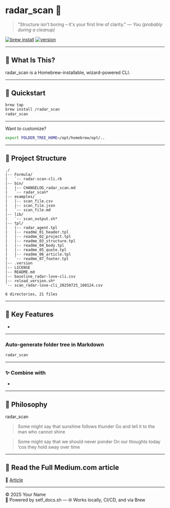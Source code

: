 # radar_scan 🌳

> "Structure isn't boring – it's your first line of clarity." — *You (probably during a cleanup)*

[![brew install](https://img.shields.io/badge/brew--install-success-green?logo=homebrew)](https://github.com/raymonepping/homebrew-radar_scan)
[![version](https://img.shields.io/badge/version-1.0.9-blue)](https://github.com/raymonepping/homebrew-radar_scan)

---

## 🧭 What Is This?

radar_scan is a Homebrew-installable, wizard-powered CLI.

---

## 🚀 Quickstart

```bash
brew tap 
brew install /radar_scan
radar_scan
```

---

Want to customize?

```bash
export FOLDER_TREE_HOME=/opt/homebrew/opt/..
```

---

## 📂 Project Structure

```
./
|-- Formula/
|   `-- radar-scan-cli.rb
|-- bin/
|   |-- CHANGELOG_radar_scan.md
|   `-- radar_scan*
|-- examples/
|   |-- scan_file.csv
|   |-- scan_file.json
|   `-- scan_file.md
|-- lib/
|   `-- scan_output.sh*
|-- tpl/
|   |-- radar_agent.tpl
|   |-- readme_01_header.tpl
|   |-- readme_02_project.tpl
|   |-- readme_03_structure.tpl
|   |-- readme_04_body.tpl
|   |-- readme_05_quote.tpl
|   |-- readme_06_article.tpl
|   `-- readme_07_footer.tpl
|-- .version
|-- LICENSE
|-- README.md
|-- baseline_radar-love-cli.csv
|-- reload_version.sh*
`-- scan_radar-love-cli_20250725_160124.csv

6 directories, 21 files
```

---

## 🔑 Key Features

- 

---

### Auto-generate folder tree in Markdown
```bash
radar_scan
```

---

### ✨ Combine with

- 

---

## 🧠 Philosophy

radar_scan 

> Some might say that sunshine follows thunder
> Go and tell it to the man who cannot shine

> Some might say that we should never ponder
> On our thoughts today ‘cos they hold sway over time

---

## 📘 Read the Full Medium.com article

📖 [Article](..) 

---

© 2025 Your Name  
🧠 Powered by self_docs.sh — 🌐 Works locally, CI/CD, and via Brew
